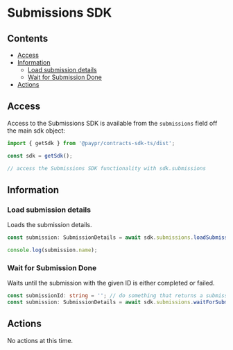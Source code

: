 # Submissions SDK

## Contents

- [Access](#access)
- [Information](#information)
  - [Load submission details](#load-submission-details)
  - [Wait for Submission Done](#wait-for-submission-done)
- [Actions](#actions)

## Access

Access to the Submissions SDK is available from the `submissions` field off the main
sdk object:

```typescript
import { getSdk } from '@paypr/contracts-sdk-ts/dist';

const sdk = getSdk();

// access the Submissions SDK functionality with sdk.submissions
```

## Information

### Load submission details

Loads the submission details.

```typescript
const submission: SubmissionDetails = await sdk.submissions.loadSubmission();

console.log(submission.name);
```

### Wait for Submission Done

Waits until the submission with the given ID is either completed or failed.

```typescript
const submissionId: string = ''; // do something that returns a submission id
const submission: SubmissionDetails = await sdk.submissions.waitForSubmissionDone(submissionId);
```

## Actions

No actions at this time.
